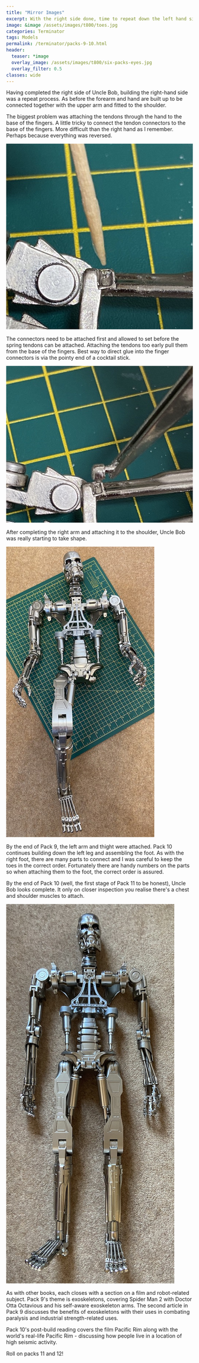 ```yaml
---
title: "Mirror Images"
excerpt: With the right side done, time to repeat down the left hand side.
image: &image /assets/images/t800/toes.jpg
categories: Terminator
tags: Models
permalink: /terminator/packs-9-10.html
header:
  teaser: *image
  overlay_image: /assets/images/t800/six-packs-eyes.jpg
  overlay_filter: 0.5
classes: wide
---
```

Having completed the right side of Uncle Bob, building the right-hand side was a repeat process. As before the forearm and hand are built up to be connected together with the upper arm and fitted to the shoulder.

The biggest problem was attaching the tendons through the hand to the base of the fingers. A little tricky to connect the tendon connectors to the base of the fingers. More difficult than the right hand as I remember. Perhaps because everything was reversed.

<img src="/assets/images/t800/finger-cocktail.jpg" alt="Mustle connectors for the tendons" class="align-center">

The connectors need to be attached first and allowed to set before the spring tendons can be attached. Attaching the tendons too early pull them from the base of the fingers. Best way to direct glue into the finger connectors is via the pointy end of a cocktail stick.

<img src="/assets/images/t800/tendons.jpg" alt="Mustle connectors for the tendons" class="align-center">

After completing the right arm and attaching it to the shoulder, Uncle Bob was really starting to take shape.

<img src="/assets/images/t800/both-arms.jpg" alt="Two arms and one leg" class="align-center">

By the end of Pack 9, the left arm and thight were attached. Pack 10 continues building down the left leg and assembling the foot. As with the right foot, there are many parts to connect and I was careful to keep the toes in the correct order. Fortunately there are handy numbers on the parts so when attaching them to the foot, the correct order is assured.

By the end of Pack 10 (well, the first stage of Pack 11 to be honest), Uncle Bob looks complete. It only on closer inspection you realise there's a chest and shoulder muscles to attach.

<img src="/assets/images/t800/almost-complete.jpg" alt="Two arms and one leg" class="align-center">

As with other books, each closes with a section on a film and robot-related subject. Pack 9's theme is exoskeletons, covering Spider Man 2 with Doctor Otta Octavious and his self-aware exoskeleton arms. The second article in Pack 9 discusses the benefits of exoskeletons with their uses in combating paralysis and industrial strength-related uses.

Pack 10's post-build reading covers the film Pacific Rim along with the world's real-life Pacific Rim - discussing how people live in a location of high seismic activity.

Roll on packs 11 and 12!
